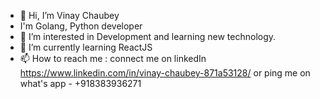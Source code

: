 - 👋 Hi, I’m Vinay Chaubey
- I'm Golang, Python developer
- 👀 I’m interested in Development and learning new technology.
- 🌱 I’m currently learning ReactJS
- 📫 How to reach me : connect me on linkedIn https://www.linkedin.com/in/vinay-chaubey-871a53128/ or ping me on what's app - +918383936271

<!---
chaubeyvinay1995/chaubeyvinay1995 is a ✨ special ✨ repository because its `README.md` (this file) appears on your GitHub profile.
You can click the Preview link to take a look at your changes.
--->

